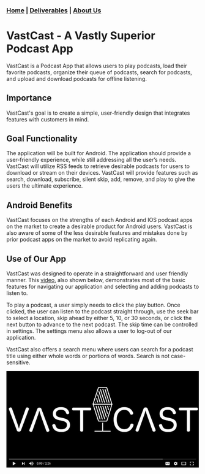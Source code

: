 ### [Home](https://mlpearson4.github.io/VastCast/) | [Deliverables](https://mlpearson4.github.io/VastCast/Deliverables.html) | [About Us](https://mlpearson4.github.io/VastCast/AboutUs.html)

# VastCast - A Vastly Superior Podcast App

VastCast is a Podcast App that allows users to play podcasts, load their favorite podcasts, organize their queue of podcasts, search for podcasts, and upload and download podcasts for offline listening.

## Importance

VastCast's goal is to create a simple, user-friendly design that integrates features with customers in mind.

## Goal Functionality

The application will be built for Android. The application should provide a user-friendly experience, while still addressing all the user’s needs. VastCast will utilize RSS feeds to retrieve desirable podcasts for users to download or stream on their devices. VastCast will provide features such as search, download, subscribe, silent skip, add, remove, and play to give the users the ultimate experience.

## Android Benefits

VastCast focuses on the strengths of each Android and IOS podcast apps on the market to create a desirable product for Android users. VastCast is also aware of some of the less desirable features and mistakes done by prior podcast apps on the market to avoid replicating again.

## Use of Our App

VastCast was designed to operate in a straightforward and user friendly manner. This [video](https://youtu.be/z5pGnDHEjq8 "VastCast Video"), also shown below, demonstrates most of the basic features for navigating our application and selecting and adding podcasts to listen to. 

To play a podcast, a user simply needs to click the play button. Once clicked, the user can listen to the podcast straight through, use the seek bar to select a location, skip ahead by either 5, 10, or 30 seconds, or click the next button to advance to the next podcast. The skip time can be controlled in settings. The settings menu also allows a user to log-out of our application.

VastCast also offers a search menu where users can search for a podcast title using either whole words or portions of words. Search is not case-sensitive.

[![VastCast Video](https://github.com/mlpearson4/VastCast/blob/master/pictures/vid_screen_with_bar.JPG)](https://youtu.be/z5pGnDHEjq8 "VastCast Video")
